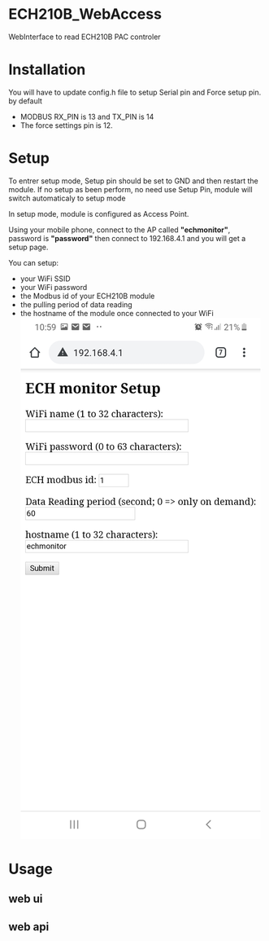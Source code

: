 # ECH210B_WebAccess
WebInterface to read ECH210B PAC controler

# Installation
You will have to update config.h file to setup Serial pin and Force setup pin.
by default 
  * MODBUS RX_PIN is 13 and TX_PIN is 14
  * The force settings pin is 12.

# Setup
To entrer setup mode, Setup pin should be set to GND and then restart the module.
If no setup as been perform, no need use Setup Pin, module will switch automaticaly to setup mode

In setup mode, module is configured as Access Point.

Using your mobile phone, connect to the AP called **"echmonitor"**, password is **"password"**
then connect to 192.168.4.1 and you will get a setup page.

You can setup:
* your WiFi SSID
* your WiFi password
* the Modbus id of your ECH210B module
* the pulling period of data reading
* the hostname of the module once connected to your WiFi
![Setup Page](Screenshot_SetupPage.jpg)

# Usage
## web ui
## web api
